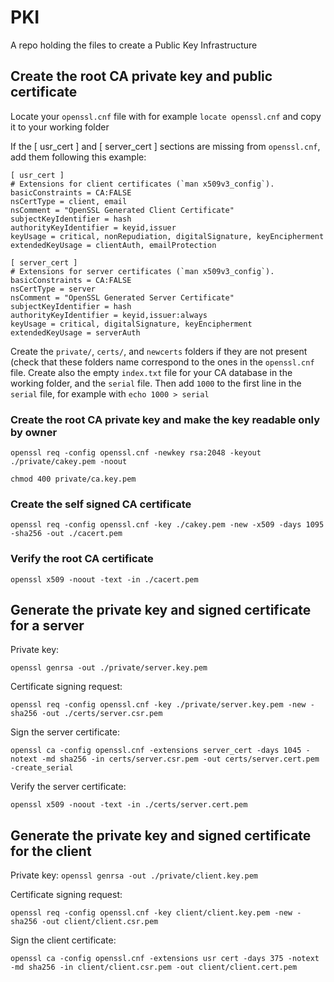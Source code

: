 # PKI
A repo holding the files to create a Public Key Infrastructure

## Create the root CA private key and public certificate
Locate your `openssl.cnf` file with for example `locate openssl.cnf` and copy it to your working folder

If the [ usr_cert ] and [ server_cert ] sections are missing from `openssl.cnf`, add them
following this example:
```
[ usr_cert ]
# Extensions for client certificates (`man x509v3_config`).
basicConstraints = CA:FALSE
nsCertType = client, email
nsComment = "OpenSSL Generated Client Certificate"
subjectKeyIdentifier = hash
authorityKeyIdentifier = keyid,issuer
keyUsage = critical, nonRepudiation, digitalSignature, keyEncipherment
extendedKeyUsage = clientAuth, emailProtection

[ server_cert ]
# Extensions for server certificates (`man x509v3_config`).
basicConstraints = CA:FALSE
nsCertType = server
nsComment = "OpenSSL Generated Server Certificate"
subjectKeyIdentifier = hash
authorityKeyIdentifier = keyid,issuer:always
keyUsage = critical, digitalSignature, keyEncipherment
extendedKeyUsage = serverAuth
```

Create the `private/`, `certs/`, and `newcerts` folders if they are not present (check that these folders name correspond to the ones in the `openssl.cnf` file. Create also the empty
`index.txt` file for your CA database in the working folder, and the `serial` file. Then add
`1000` to the first line in the `serial` file, for example with `echo 1000 > serial`

### Create the root CA private key and make the key readable only by owner
`openssl req -config openssl.cnf -newkey rsa:2048 -keyout ./private/cakey.pem -noout`

`chmod 400 private/ca.key.pem`

### Create the self signed CA certificate
`openssl req -config openssl.cnf -key ./cakey.pem -new -x509 -days 1095 -sha256 -out ./cacert.pem`

### Verify the root CA certificate
`openssl x509 -noout -text -in ./cacert.pem`

## Generate the private key and signed certificate for a server

Private key:

`openssl genrsa -out ./private/server.key.pem`

Certificate signing request:

`openssl req -config openssl.cnf -key ./private/server.key.pem -new -sha256 -out ./certs/server.csr.pem`

Sign the server certificate:

`openssl ca -config openssl.cnf -extensions server_cert -days 1045 -notext -md sha256 -in certs/server.csr.pem -out certs/server.cert.pem -create_serial`

Verify the server certificate:

`openssl x509 -noout -text -in ./certs/server.cert.pem`

## Generate the private key and signed certificate for the client

Private key:
 `openssl genrsa -out ./private/client.key.pem`

Certificate signing request:

`openssl req -config openssl.cnf -key client/client.key.pem -new -sha256 -out
client/client.csr.pem`

Sign the client certificate:

`openssl ca -config openssl.cnf -extensions usr cert -days 375 -notext -md sha256 -in client/client.csr.pem -out client/client.cert.pem`
